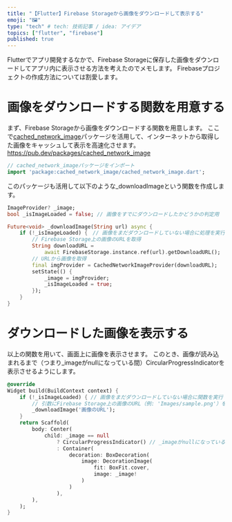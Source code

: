 ```yaml
---
title: "【Flutter】Firebase Storageから画像をダウンロードして表示する"
emoji: "🖼️"
type: "tech" # tech: 技術記事 / idea: アイデア
topics: ["flutter", "firebase"]
published: true
---
```

Flutterでアプリ開発するなかで、Firebase Storageに保存した画像をダウンロードしてアプリ内に表示させる方法を考えたのでメモします。
Firebaseプロジェクトの作成方法については割愛します。

# 画像をダウンロードする関数を用意する
まず、Firebase Storageから画像をダウンロードする関数を用意します。
ここで[cached_network_image](https://pub.dev/packages/cached_network_image)パッケージを活用して、インターネットから取得した画像をキャッシュして表示を高速化させます。
https://pub.dev/packages/cached_network_image

```dart
// cached_network_imageパッケージをインポート
import 'package:cached_network_image/cached_network_image.dart';
```
このパッケージも活用して以下のような_downloadImageという関数を作成します。
```dart
ImageProvider? _image;
bool _isImageLoaded = false; // 画像をすでにダウンロードしたかどうかの判定用

Future<void> _downloadImage(String url) async {
    if (!_isImageLoaded) {　// 画像をまだダウンロードしていない場合に処理を実行
        // Firebase Storage上の画像のURLを取得
        String downloadURL =
            await FirebaseStorage.instance.ref(url).getDownloadURL();
        // URLから画像を取得
        final imgProvider = CachedNetworkImageProvider(downloadURL);
        setState(() {
            _image = imgProvider;
            _isImageLoaded = true;
        });
    }
}
```

# ダウンロードした画像を表示する
以上の関数を用いて、画面上に画像を表示させます。
このとき、画像が読み込まれるまで（つまり_imageがnullになっている間）CircularProgressIndicatorを表示させるようにします。
```dart
@override
Widget build(BuildContext context) {
    if (!_isImageLoaded) { // 画像をまだダウンロードしていない場合に関数を実行
        // 引数にFirebase Storage上の画像のURL（例: 'Images/sample.png'）を渡す
        _downloadImage('画像のURL');
    }
    return Scaffold(
        body: Center(
            child: _image == null
                ? CircularProgressIndicator() // _imageがnullになっている間はグルグルを表示
                : Container(
                    decoration: BoxDecoration(
                        image: DecorationImage(
                            fit: BoxFit.cover,
                            image: _image!
                        )
                    )
                ),
        ),
    );
}
```
